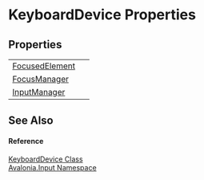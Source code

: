 # KeyboardDevice Properties




## Properties
<table>
<tr>
<td><a href="P_Avalonia_Input_KeyboardDevice_FocusedElement">FocusedElement</a></td>
<td> </td>
</tr>
<tr>
<td><a href="P_Avalonia_Input_KeyboardDevice_FocusManager">FocusManager</a></td>
<td> </td>
</tr>
<tr>
<td><a href="P_Avalonia_Input_KeyboardDevice_InputManager">InputManager</a></td>
<td> </td>
</tr>
</table>

## See Also


#### Reference
<a href="T_Avalonia_Input_KeyboardDevice">KeyboardDevice Class</a>  
<a href="N_Avalonia_Input">Avalonia.Input Namespace</a>  
